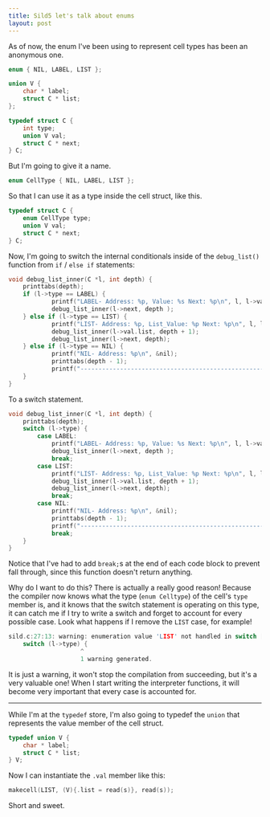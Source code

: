 ```yaml
---
title: Sild5 let's talk about enums
layout: post
---
```


As of now, the enum I've been using to represent cell types has been an anonymous one.

```c
enum { NIL, LABEL, LIST };

union V {
    char * label;
    struct C * list;
};

typedef struct C {
    int type;
    union V val;
    struct C * next;
} C;
```

But I'm going to give it a name.

```c
enum CellType { NIL, LABEL, LIST };
```

So that I can use it as a type inside the cell struct, like this.

```c
typedef struct C {
    enum CellType type;
    union V val;
    struct C * next;
} C;
```

Now, I'm going to switch the internal conditionals inside of the `debug_list()`
function from `if` / `else if` statements:

```c
void debug_list_inner(C *l, int depth) {
    printtabs(depth);
    if (l->type == LABEL) {
            printf("LABEL- Address: %p, Value: %s Next: %p\n", l, l->val.label, l->next);
            debug_list_inner(l->next, depth );
    } else if (l->type == LIST) {
            printf("LIST- Address: %p, List_Value: %p Next: %p\n", l, l->val.list, l->next);
            debug_list_inner(l->val.list, depth + 1);
            debug_list_inner(l->next, depth);
    } else if (l->type == NIL) {
            printf("NIL- Address: %p\n", &nil);
            printtabs(depth - 1);
            printf("-------------------------------------------------------\n");
    }
}
```

To a switch statement.

```c
void debug_list_inner(C *l, int depth) {
    printtabs(depth);
    switch (l->type) {
        case LABEL:
            printf("LABEL- Address: %p, Value: %s Next: %p\n", l, l->val.label, l->next);
            debug_list_inner(l->next, depth );
            break;
        case LIST:
            printf("LIST- Address: %p, List_Value: %p Next: %p\n", l, l->val.list, l->next);
            debug_list_inner(l->val.list, depth + 1);
            debug_list_inner(l->next, depth);
            break;
        case NIL:
            printf("NIL- Address: %p\n", &nil);
            printtabs(depth - 1);
            printf("-------------------------------------------------------\n");
            break;
    }
}
```

Notice that I've had to add `break;`s at the end of each code block to prevent
fall through, since this function doesn't return anything.

Why do I want to do this? There is actually a really good reason! Because the
compiler now knows what the type (`enum Celltype`) of the cell's `type` member
is, and it knows that the switch statement is operating on this type, it can
catch me if I try to write a switch and forget to account for every possible
case. Look what happens if I remove the `LIST` case, for example!


```c
sild.c:27:13: warning: enumeration value 'LIST' not handled in switch [-Wswitch]
    switch (l->type) {
                    ^
                    1 warning generated.
```

It is just a warning, it won't stop the compilation from succeeding, but it's a
very valuable one! When I start writing the interpreter functions, it will
become very important that every case is accounted for.

<hr>

While I'm at the `typedef` store, I'm also going to typedef the `union` that represents the value member of the cell struct.

```c
typedef union V {
    char * label;
    struct C * list;
} V;
```

Now I can instantiate the `.val` member like this:

```c
makecell(LIST, (V){.list = read(s)}, read(s));
```

Short and sweet.
